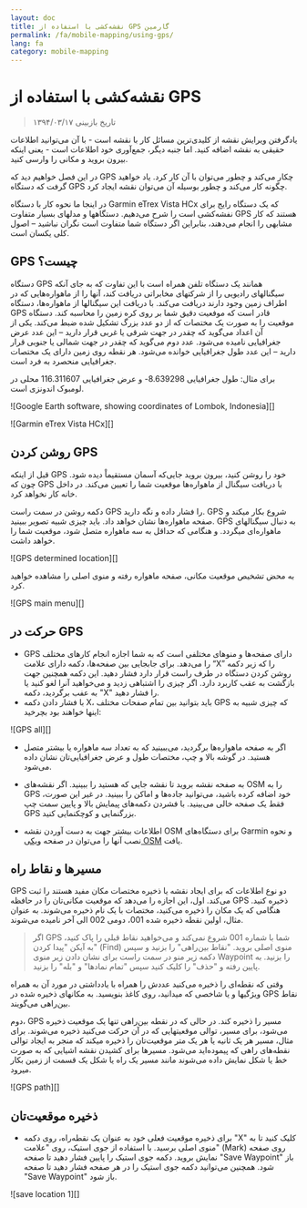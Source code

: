```yaml
---
layout: doc
title: نقشه‌کشی با استفاده از GPS گارمین
permalink: /fa/mobile-mapping/using-gps/
lang: fa
category: mobile-mapping
---
```


نقشه‌کشی با استفاده از GPS
====================

> تاریخ بازبینی ۱۳۹۴/۰۳/۱۷  

یادگرفتن ویرایش نقشه از کلیدی‌ترین مسائل کار با نقشه است - با آن
می‌توانید اطلاعات حقیقی به نقشه اضافه کنید. اما جنبه دیگر، جمع‌آوری
خود اطلاعات است - یعنی اینکه بیرون بروید و مکانی را وارسی کنید. 

در این فصل خواهیم دید که GPS چکار می‌کند و چطور می‌توان با آن کار کرد.  یاد خواهید گرفت
که دستگاه GPS چگونه کار می‌کند و چطور بوسیله آن می‌توان نقشه ایجاد کرد.

در اینجا ما نحوه کار با دستگاه Garmin eTrex Vista HCx که
یک دستگاه رایج برای نفشه‌کشی است را شرح می‌دهیم. دستگاهها و مدلهای بسیار متفاوت GPS هستند که کار مشابهی را انجام می‌دهند،
بنابراین اگر دستگاه شما متفاوت است نگران نباشید
– اصول کلی یکسان است.

<!-- link here to other GPS tutorials when they are ready -->

GPS چیست؟
--------------
دستگاه GPS همانند یک دستگاه تلفن همراه است با این تفاوت که به جای آنکه سیگنالهای
رادیویی را از شرکتهای مخابراتی دریافت کند، آنها را از ماهواره‌هایی
که در اطراف زمین وجود دارند دریافت می‌کند. با دریافت این سیگنالها از
ماهواره‌ها، دستگاه GPS قادر است که موفعیت دقیق شما بر روی کره زمین را محاسبه کند.
دستگاه موقعیت را به صورت یک مختصات که از دو عدد بزرگ تشکیل شده ضبط می‌کند.
یکی از آن اعداد می‌گوید که چقدر در جهت شرقی یا غربی قرار دارید – این عدد
عرض جغرافیایی نامیده می‌شود. عدد دوم می‌گوید که چقدر در جهت شمالی یا جنوبی قرار دارید
– این عدد طول جغرافیایی خوانده می‌شود. هر نقطه روی زمین دارای یک مختصات جغرافیایی
منحصرد به فرد است.

برای مثال: طول جغرافیایی 8.639298- و عرض جغرافیایی 116.311607 محلی در
لومبوک اندونزی است.

![Google Earth software, showing coordinates of Lombok, Indonesia][]

![Garmin eTrex Vista HCx][]

روشن کردن GPS
---------------

قبل از اینکه GPS خود را روشن کنید، بیرون بروید جایی‌که آسمان مستقیماْ دیده شود.
چون که GPS با دریافت سیگنال
از ماهواره‌ها موقعیت شما را تعیین می‌کند. در داخل خانه کار نخواهد کرد.

دکمه روشن در سمت راست GPS را فشار داده و نگه دارید. GPS
شروع بکار میکند و صفحه ماهواره‌ها نشان خواهد داد. باید
چیزی شبیه تصویر ببینید. GPS به دنبال سیگنالهای ماهواره‌ای میگردد.
و هنگامی که حداقل به سه ماهواره متصل شود، موقعیت شما را خواهد داشت.

![GPS determined location][]

به محض تشخیص موقعیت مکانی، صفحه ماهواره رفته
و منوی اصلی را مشاهده خواهید کرد.

![GPS main menu][]

حرکت در GPS
----------------

- GPS دارای صفحه‌ها و منوهای مختلفی است که به شما اجازه انجام
    کارهای مختلف را می‌دهد. برای جابجایی بین صفحه‌ها، دکمه دارای علامت
    “X” را که زیر دکمه روشن کردن دستگاه در طرف راست قرار دارد فشار دهید.
    این دکمه همچنین جهت بازگشت به عقب کاربرد دارد. اگر چیزی را
    اشتباهی زدید و می‌خواهید آنرا لغو کنید یا به عفب برگردید، دکمه "X" را فشار دهید.
- با فشار دادن دکمه X، باید بتوانید
    بین تمام صفحات مختلف GPS که چیزی شبیه به اینها خواهند بود بچرخید:

![GPS all][]

- اگر به صفحه ماهواره‌ها برگردید، می‌ببینید که
    به تعداد سه ماهواره یا بیشتر متصل هستید. در گوشه بالا و چپ،
    مختصات طول و عرض جغرافیایی‌تان نشان داده می‌شود.

- به صفحه نقشه بروید تا نقشه جایی که هستید را ببینید. اگر
    نقشه‌های OSM را به GPS خود اضافه کرده باشید، می‌توانید جاده‌ها و اماکن را ببینید.
    در غیر این صورت، فقط یک صفحه خالی می‌بینید. با فشردن
    دکمه‌های پیمایش بالا و پایین سمت چپ GPS بزرگنمایی و کوچکنمایی کنید.

- اطلاعات بیشتر جهت به دست آوردن نقشه OSM برای دستگاه‌های Garmin و نحوه نصب آنها را می‌توان 
  در صفحه [ویکی OSM](http://wiki.openstreetmap.org/wiki/OSM_Map_On_Garmin/Download) یافت.

مسیرها و نقاط راه
--------------------

GPS دو نوع اطلاعات که برای ایجاد
نقشه یا ذخیره مختصات مکان مفید هستند را ثبت می‌کند. اول، این اجازه را می‌دهد که
موقعیت مکانی‌تان را در حافظه GPS ذخیره کنید. هنگامی که یک مکان را ذخیره می‌کنید،
مختصات با یک نام ذخیره می‌شوند. به عنوان مثال، اولین نقطه
ذخیره شده 001، دومی 002 الی آخر نامیده می‌شوند.

<!-- again not sure if this note should go here -->

> اگر GPS شما با شماره 001 شروع نمی‌کند و می‌خواهید
> نقاط قبلی را پاک کنید، به آیکن "پیدا کردن" (Find) منوی اصلی بروید.
> "نقاط بین‌راهی" را بزنید و سپس دکمه زیر منو در سمت راست
> برای نشان دادن زیر منوی Waypoint را بزنید. به پایین رفته و "حذف" را کلیک کنید
> سپس "تمام نمادها" و "بله" را بزنید.  

وقتی که
نقطه‌ای را ذخیره می‌کنید عددش را همراه با
یادداشتی در مورد آن به همراه ویژگیها و یا شاخصی که میدانید، روی کاغذ بنویسید.
به مکانهای ذخیره شده در GPS  نقاط بین‌راهی می‌گویند.

دوم، GPS
مسیر را ذخیره کند. در حالی که در نقطه بین‌راهی تنها یک
موقعیت ذخیره می‌شود، برای مسیر، توالی موقعیتهایی که در آن حرکت می‌کنید ذخیره می‌شوند.
برای مثال، مسیر هر یک ثانیه یا هر
یک متر موقعیت‌تان را ذخیره میکند که منجر به ایجاد توالی نقطه‌های راهی 
که پیموده‌اید می‌شود. مسیرها برای کشیدن نقشه اشیایی که
به صورت خط یا شکل نمایش داده می‌شوند مانند مسیر یک راه یا
شکل یک قسمت از زمین بکار میرود.

![GPS path][]

ذخیره موقعیت‌تان
-----------------------------------

- برای ذخیره موقعیت فعلی خود به عنوان یک نقطه‌راه، روی دکمه "X" کلیک کنید
    تا به منوی اصلی برسید. با استفاده از جوی استیک،
    روی "علامت" (Mark) روی صفحه نمایش بروید. دکمه جوی استیک را پایین فشار دهید
    تا صفحه "Save Waypoint" باز شود. همچنین می‌توانید
    دکمه جوی استیک را در هر صفحه فشار دهید تا صفحه "Save Waypoint" باز شود.

![save location 1][]

<!-- note unnecessary perhaps? add to advanced section
> اگر از چندین دستگاه GPS استفاده می‌کنید، مهم است که مطمئن شوید
> همه دستگاه‌ها به فرمت یکسان تنظیم شده‌اند. برای بررسی این، به "منوی
> اصلی" بروید و "تنظیم منو" (Set up Menu) را پیدا کنید. روی "واحد‌ها" (Units) کلیک کنید و مطمئن شوید
> فرمت موقعیت به درجه اعشاری (hddd.ddddd°) تنظیم شده باشد. و مقیاس نقشه به WGS 84
> (که یک قالب هماهنگ استاندارد محاسبه شده یا سطح مرجع اسفروئیدی
> کره زمین است) و سرعت فاصله، ارتفاع و عمق به متر تنظیم باشند.
->

- در این صفحه اطلاعاتی مربوط به نقطه بین‌راهی که 
    ذخیره می‌کنید را می‌بینید. اگر این اولین نقطه بین‌راهی شماست،
    احتمالا "001" خوانده می‌شود. این شماره‌ای است که باید 
    روی کاغذ همراه با اطلاعاتی که می‌خواهید درباره شی جمع آوری کنید
    ثبت کنید. سپس زمان و تاریخی که نقطه 
    ضبط شده وجود دارد. زیر آن، مختصات، و به دنبال آن ارتفاع قرار دارند.
- از جوی استیک پایین صفحه برای رفتن به «OK» استفاده کنید.
    دکمه جوی استیک را برای ذخیره این نقطه فشار دهید. مطمئن باشید
    که شماره نقطه را، همراه با ماهیت محلآنچه محل است
    و هرگونه اطلاعات دیگری که می‌خواهید در مورد ان مکان داشته باشید در دفترچه یادداشت خود
     یادداشت می‌کنید.

![save location 2][]

- برای رفتن به صفحه نقشه، دکمه "X" را فشار دهید. حالا باید
    نقطه را روی نقشه ببینید.

روشن کردن ثبت مسیر
---------------------

- حالا ما یاد گرفتیم که چگونه نقاط را ذخیره کنیم، بیایید یاد بگیریم که چگونه
    ضبط مسیر را روشن و خاموش کنیم. هنگامی که ضبط مسیر روشن است، به صورت 
    خودکار مسیرتان را به ضبط می‌کند. کار خوبی است که 
    ضبط را هنگام شروع نقشه‌کشی روشن و سپس در پایان کار آنرا خاموش کنید.
    سپس قادرید که مسیر را در یک کامپیوتر نگاه کنید و 
    مسیری که نقشه کشیدید را ببینید. اگر می‌خواهید تمام طول یک جاده را نقشه بکشید،
    ایده خوبی است که نقطه بین‌راهی در ابتدا و انتهای 
    جاده ذخیره کنید، در دفترچه یادداشت‌تان نام و نوع جاده، و
    هر گونه اطلاعات مهم دیگر در مورد جاده را بنویسید.
- برای روشن کردن ضبط مسیر، روی دکمه "X" چندین بار کلیک کنید تا زمانی که به
    صفحه‌ای به نام Track Log برسید.

![turn on track][]

- اگر می‌خواهید مسیرهای ضبط شده قبلی 
    را پاک کنید، با استفاده از جوی استیک "پاک کردن" (Clear) را انتخاب و دکمه
    جوی استیک را به پایین فشار دهید. در نوار بالای صفحه باید "0٪" را بخوانید.
- برای روشن کردن ضبط، جوی استیک حرکت دهید تا "روشن" (On) را انتخاب و 
    سپس جوی استیک را به پایین فشار دهید. اکنون مسیر شما ضبط می‌شود
- در گزینه "تنظیم" (Set up)، همچنین می‌توانید فواصل زمان یا مسافت ضبط
    کسیر را تنظیم کنید. فاصله زمانی به GPS دستور میدهد که موقعیت شما را در 
    آن فواصل داده شده ضبط کند. اگر در GPSتان کارت حافظه داشته باشید، خوب است
    که آن را به ۱ ثانیه تنظیم کنید، به این معنی که هر ثانیه موقعیت شما
    به مسیر ضبط شده اضافه می‌شود. این حالت در زمانی که بررسی دقیق و با جطئیات مورد نیاز است 
    مفید خواهد بود.  
- برای رفتن به صفحه نقشه، دکمه "X" را فشار دهید. همانطور که حرکت می کنید، خواهید دید که
    مسیر شما به صورت یک سری از نقاط نشان داده شده است.

کپی کردن نقاط بین‌راهی و مسیرها به کامپیوتر
----------------------------------------
هنگامی که نقشه‌برداری با GPS را به پایان رساندید، بایستی 
نقاط و مسیرها را به کامپیوتر خود منتقل کنید تا بتوانید آنها را در JOSM باز کنید.

یکی از روشهای انتقال نقاط بین‌راهی و مسیرها، استفاده از نرم افزار رایگان
BaseCamp  است که خود Garmin فراهم می‌کند. می‌توان آن را از
[اینجا](http://www.garmin.com/en-US/shop/downloads/basecamp) دانلود کرد. با این حال، در
این بخش ما از یک برنامه به نام GPSBabel استفاده خواهیم کرد که چند
ویژگی اضافی را ارائه می‌کند.

### ضمیمه کردن GPS به کامپیوتر
- ابتدا، ضبط مسیر را با رفتن به 
    صفحه مسیرها و انتخاب گزینه "خاموش" (Off) از روی GPS خود خاموش کنید.
- GPS را با کابل به کامپیوتر خود وصل کنید. یک سر کابل باید
    به پورت USB کامپیوتر، و سر دیگر به پشت
    GPS، در زیر زبانه لاستیکی بالای صفحه، وصل شود. GPS باید
    روشن شود تا نقاط و مسیرها راکپی کند.

### نصب درایورهای GPS

- ممکن است نیاز به نصب درایورهای GPS روی کامپیوتر خود داشته باشید. میتوانید
    درایورها را از [وبسایت Garmin](http://www8.garmin.com/support/download_details.jsp?id=591) دانلود کنید
- برای دریافت فایل نصب روی "دانلود" کلیک کنید. آنرا روی 
    کامپیوتر قرار دهید، و برای نصب دوبار کلیک کنید.

> سیستم‌های لینوکس (حداقل فدورا) برای برقراری ارتباط با 
> دستگاه گارمین (حداقل eTrex Vista HCx) نیاز به درایور خاص ندارند. فقط مطمئن شوید که 
> Garmin روشن است و به وسیله کابل USB به کامپیوتر متصل شده است. می‌توانید از 
> GPSBabel (همانطور که در زیر توضیح داده خواهدشد) یا GpsPrune برای گرفتن داده‌های ذخیره شده از دستگاه تان استفاده کنید.

### دریافت برنامه نصب GPSBabel
- GPSBabel برنامه‌ای است که به ما اجازه می‌دهد داده‌ها را از GPS منتقل کنیم. اگر 
    یک کپی از GPSBabel را روی سی‌دی یا فلش درایو داشته باشید، می‌توانید به
    بخش بعدی بروید.
- اگر GPSbabel را از قبل نداشته باشید، مرورگر وب خود را باز کنید
    و به [www.gpsbabel.org](http://www.gpsbabel.org) بروید 
- روی "دانلود" در بالای صفحه کلیک کنید.
- به پایین صفحه رفته و نسخه سیستم عامل خود را انتخاب کنید. کاربران لینوکس باید آن را در مدیریت بسته‌های توزیع خود پیدا کنند.

### نصب GPSBabel
- محل فایل نصبی GPSBabel را در رایانه خود پیدا کنید. برای نصبش روی آن دوبار کلیک کنید.
- روی "بعدی" (Next) کلیک کنید.
- روی "قبول" (I accept) و "بعدی" کلیک کنید.
- به کلیک کردن "بعدی" ادامه دهید تا زمانی که برنامه نصب شود.
- هنگامی که نصب برنامه به پایان رسید، بر روی "پایان" کلیک کنید تا GPSBabel شروع شود.

![GPSBabel Interface][]

### کپی کردن مسیرها و نقطه‌های بین‌راهی

- در دایره کنار کلمه «دستگاه» (Device) در بالای 
    پنجره کلیک کنید.
- در منوی کشویی با نام “Format” مورد “Garmin serial/USB protocol" را انتخاب 
    کنید.
- به پایین تا اوسط پنجره بروید، در قسمت خروجی. از منوی کشویی
    با نام  “Format” مورد “GPX XML” را انتخاب کنید:

![Choose GPX XML][]

- بر روی "نام فایل" کلیک کنید و برای فایل ذخیره شده خود یک نام بنویسید. باید 
    نامی باشد که داده‌ها را توصیف کند، مانند تاریخ و 
    محل آنها. به عنوان مثال، _jakarta-07-07-2011_
- مطمئن شوید که GPS شما به کامپیوتر وصل شده است و روشن است.
- روی "اعمال" (Apply) در گوشه پایین و راست پنجره کلیک کنید.
- اگر همه چیز خوب پیش برود، باید نوار پیشرفت در طول صفحه در حال پر شدن باشد.
    که نشان‌دهنده این است که داده‌ها از طریق GPS بازیابی می‌شوند. وقتی که
    به پایان رسید، نقاط و مسیر شما در فایلی که 
    انتخاب کردید ذخیره خواهد شد.

### باز کردن در JOSM

- حالا JOSM را باز کنید. از منوی بالا روی "File" و سپس روی "Open ..." کلیک کنید.
- فایلی را که با GPSBabel ایجاد کرده‌اید پیدا کرده و آنرا انتخاب کنید. روی “Open” کلیک کنید.
- حالا شما باید نقاط و مسیرهای خود را که در JOSM بارگذاری شده است را ببینید.

![GPS Files Open in JOSM][]

خلاصه
-------

تبریک! حالا شما درک درستی از چگونگی کار با
GPS دارید. اگر تا بحال اینکار را نکرده‌اید، ذخیره کردن نقاط و یا مکانهای مهم را با این دستگاهها
تمرین کنید.

در این بخش یاد گرفتیم که چطور نقاط و مسیرها را جمع‌آوری نموده و آنها را
در JOSM باز کنیم. بعداً، یاد می‌گیریم که چگونه از این اطلاعات برای
افزودن مکانهای جدید به OpenStreetMap استفاده کنیم.


[Google Earth software, showing coordinates of Lombok, Indonesia]: /images/mobile-mapping/google-earth-lombok.png
[Garmin eTrex Vista HCx]: /images/mobile-mapping/garmin-etrex.png
[GPS determined location]: /images/mobile-mapping/aquiring-satellites.png
[GPS main menu]: /images/mobile-mapping/gps_main.png
[GPS all]: /images/mobile-mapping/gps_all.png
[GPS path]: /images/mobile-mapping/google-earth.png
[save location 1]: /images/mobile-mapping/save-location1.png
[save location 2]: /images/mobile-mapping/save-location2.png
[turn on track]: /images/mobile-mapping/turn-on-track.png
[GPSBabel Interface]: /images/mobile-mapping/babel.png
[Choose GPX XML]: /images/mobile-mapping/xml.png
[GPS Files Open in JOSM]: /images/mobile-mapping/open-josm.png